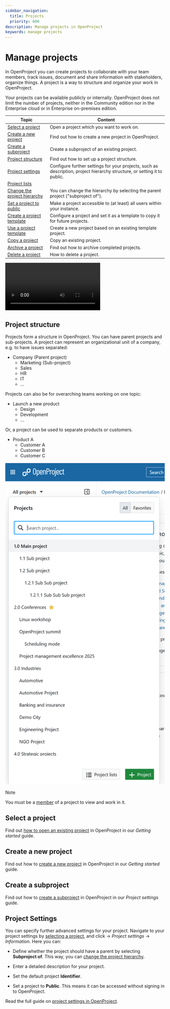 ```yaml
---
sidebar_navigation:
  title: Projects
  priority: 600
description: Manage projects in OpenProject
keywords: manage projects
---
```

# Manage projects

In OpenProject you can create projects to collaborate with your team members, track issues, document and share information with stakeholders, organize things. A project is a way to structure and organize your work in OpenProject.

Your projects can be available publicly or internally. OpenProject does not limit the number of projects, neither in the Community edition nor in the Enterprise cloud or in Enterprise on-premises edition.

| Topic                                                        | Content                                                      |
| ------------------------------------------------------------ | ------------------------------------------------------------ |
| [Select a project](../../getting-started/projects/#open-an-existing-project) | Open a project which you want to work on.                    |
| [Create a new project](../../getting-started/projects/#create-a-new-project) | Find out how to create a new project in OpenProject.         |
| [Create a subproject](/project-settings/#create-a-subproject) | Create a subproject of an existing project.                  |
| [Project structure](#project-structure)                      | Find out how to set up a project structure.                  |
| [Project settings](/project-settings)                        | Configure further settings for your projects, such as description, project hierarchy structure, or setting it to public. |
| [Project lists](/project-lists)                              |                                                              |
| [Change the project hierarchy](/project-settings/#change-the-project-hierarchy) | You can change the hierarchy by selecting the parent project ("subproject of"). |
| [Set a project to public](/project-settings/#make-a-project-to-public) | Make a project accessible to (at least) all users within your instance. |
| [Create a project template](./project-templates/#create-a-project-template) | Configure a project and set it as a template to copy it for future projects. |
| [Use a project template](./project-templates/#use-a-project-template) | Create a new project based on an existing template project.  |
| [Copy a project](/project-settings/#copy-a-project)          | Copy an existing project.                                    |
| [Archive a project](/project-settings/#archive-a-project)    | Find out how to archive completed projects.                  |
| [Delete a project](/project-settings/#delete-a-project)      | How to delete a project.                                     |

![Video](https://openproject-docs.s3.eu-central-1.amazonaws.com/videos/OpenProject-Projects-Introduction.mp4)

## Project structure

Projects form a structure in OpenProject. You can have parent projects and sub-projects. A project can represent an organizational unit of a company, e.g. to have issues separated:

* Company (Parent project)
  * Marketing (Sub-project)
  * Sales
  * HR
  * IT
  * ...

Projects can also be for overarching teams working on one topic:

* Launch a new product
  * Design
  * Development
  * ...

Or, a project can be used to separate products or customers.

* Product A
  * Customer A
  * Customer B
  * Customer C

![Example of a project hierarchy shown in "Projects" dropdown menu in OpenProject](openproject_user_guide_projects_project_structure_example.png)

> [!NOTE]
> You must be a [member](../members/#add-members) of a project  to view and work in it.

## Select a project

Find out  [how to open an existing project](../../getting-started/projects/#open-an-existing-project) in OpenProject in our *Getting started* guide.

## Create a new project

Find out how to [create a new project](../../getting-started/projects/#create-a-new-project) in OpenProject in our *Getting started* guide.

## Create a subproject

Find out how to [create a subproject](/project-settings) in OpenProject in our *Project settings* guide.

## Project Settings

You can specify further advanced settings for your project. Navigate to your project settings by [selecting a project](../../getting-started/projects/#open-an-existing-project), and click -> *Project settings* -> *Information*. Here you can: 

- Define whether the project should have a parent by selecting **Subproject of**. This way, you can [change the project hierarchy](#change-the-project-hierarchy).

- Enter a detailed description for your project.

- Set the default project **Identifier**. 

- Set a project to **Public**. This means it can be accessed without signing in to OpenProject.

Read the full guide on [project settings in OpenProject](/project-settings).

